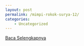 ```yaml
---
layout: post
permalink: /mimpi-rokok-surya-12/
categories:
    - Uncategorized
---
```


[Baca Selengkapnya](/04)